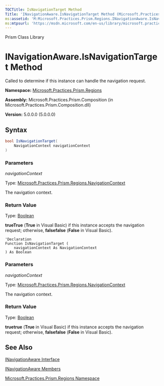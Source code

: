 ```yaml
---
TOCTitle: IsNavigationTarget Method
Title: 'INavigationAware.IsNavigationTarget Method (Microsoft.Practices.Prism.Regions)'
ms:assetid: 'M:Microsoft.Practices.Prism.Regions.INavigationAware.IsNavigationTarget(Microsoft.Practices.Prism.Regions.NavigationContext)'
ms:mtpsurl: 'https://msdn.microsoft.com/en-us/library/microsoft.practices.prism.regions.inavigationaware.isnavigationtarget(v=pandp.50)'
---
```


Prism Class Library

# INavigationAware.IsNavigationTarget Method

Called to determine if this instance can handle the navigation request.

**Namespace:** [Microsoft.Practices.Prism.Regions](https://msdn.microsoft.com/en-us/library/microsoft.practices.prism.regions(v=pandp.50))

**Assembly:** Microsoft.Practices.Prism.Composition (in Microsoft.Practices.Prism.Composition.dll)

**Version:** 5.0.0.0 (5.0.0.0)

## Syntax

```C#
bool IsNavigationTarget(
	NavigationContext navigationContext
)
```


### Parameters

*navigationContext*  

Type: [Microsoft.Practices.Prism.Regions.NavigationContext](https://msdn.microsoft.com/en-us/library/microsoft.practices.prism.regions.navigationcontext(v=pandp.50))

The navigation context.

### Return Value

Type: [Boolean](http://msdn.microsoft.com/en-us/library/a28wyd50)

**trueTrue** (**True** in Visual Basic) if this instance accepts the navigation request; otherwise, **falsefalse** (**False** in Visual Basic).

```VB
'Declaration
Function IsNavigationTarget ( 
	navigationContext As NavigationContext
) As Boolean
```


### Parameters

*navigationContext*  

Type: [Microsoft.Practices.Prism.Regions.NavigationContext](https://msdn.microsoft.com/en-us/library/microsoft.practices.prism.regions.navigationcontext(v=pandp.50))

The navigation context.

### Return Value

Type: [Boolean](http://msdn.microsoft.com/en-us/library/a28wyd50)

**truetrue** (**True** in Visual Basic) if this instance accepts the navigation request; otherwise, **falsefalse** (**False** in Visual Basic).

## See Also


[INavigationAware Interface](https://msdn.microsoft.com/en-us/library/microsoft.practices.prism.regions.inavigationaware(v=pandp.50))

[INavigationAware Members](https://msdn.microsoft.com/en-us/library/microsoft.practices.prism.regions.inavigationaware_members(v=pandp.50))

[Microsoft.Practices.Prism.Regions Namespace](https://msdn.microsoft.com/en-us/library/microsoft.practices.prism.regions(v=pandp.50))
